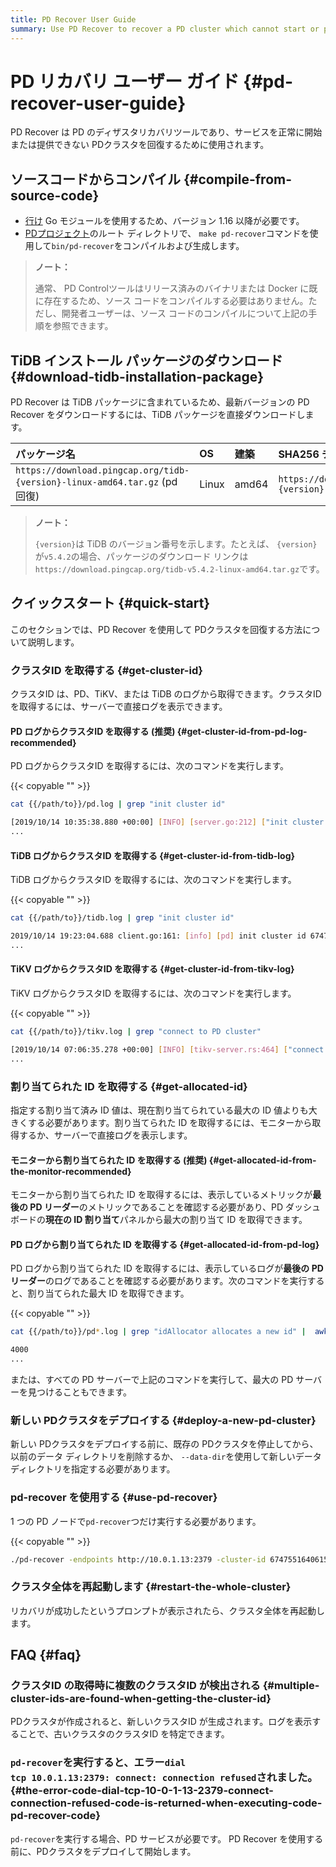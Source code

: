 ```yaml
---
title: PD Recover User Guide
summary: Use PD Recover to recover a PD cluster which cannot start or provide services normally.
---
```


# PD リカバリ ユーザー ガイド {#pd-recover-user-guide}

PD Recover は PD のディザスタリカバリツールであり、サービスを正常に開始または提供できない PDクラスタを回復するために使用されます。

## ソースコードからコンパイル {#compile-from-source-code}

-   [行け](https://golang.org/) Go モジュールを使用するため、バージョン 1.16 以降が必要です。
-   [PDプロジェクト](https://github.com/pingcap/pd)のルート ディレクトリで、 `make pd-recover`コマンドを使用して`bin/pd-recover`をコンパイルおよび生成します。

> **ノート：**
>
> 通常、 PD Controlツールはリリース済みのバイナリまたは Docker に既に存在するため、ソース コードをコンパイルする必要はありません。ただし、開発者ユーザーは、ソース コードのコンパイルについて上記の手順を参照できます。

## TiDB インストール パッケージのダウンロード {#download-tidb-installation-package}

PD Recover は TiDB パッケージに含まれているため、最新バージョンの PD Recover をダウンロードするには、TiDB パッケージを直接ダウンロードします。

| パッケージ名                                                                   | OS    | 建築    | SHA256 チェックサム                                                    |
| :----------------------------------------------------------------------- | :---- | :---- | :--------------------------------------------------------------- |
| `https://download.pingcap.org/tidb-{version}-linux-amd64.tar.gz` (pd 回復) | Linux | amd64 | `https://download.pingcap.org/tidb-{version}-linux-amd64.sha256` |

> **ノート：**
>
> `{version}`は TiDB のバージョン番号を示します。たとえば、 `{version}`が`v5.4.2`の場合、パッケージのダウンロード リンクは`https://download.pingcap.org/tidb-v5.4.2-linux-amd64.tar.gz`です。

## クイックスタート {#quick-start}

このセクションでは、PD Recover を使用して PDクラスタを回復する方法について説明します。

### クラスタID を取得する {#get-cluster-id}

クラスタID は、PD、TiKV、または TiDB のログから取得できます。クラスタID を取得するには、サーバーで直接ログを表示できます。

#### PD ログからクラスタID を取得する (推奨) {#get-cluster-id-from-pd-log-recommended}

PD ログからクラスタID を取得するには、次のコマンドを実行します。

{{< copyable "" >}}

```bash
cat {{/path/to}}/pd.log | grep "init cluster id"
```

```bash
[2019/10/14 10:35:38.880 +00:00] [INFO] [server.go:212] ["init cluster id"] [cluster-id=6747551640615446306]
...
```

#### TiDB ログからクラスタID を取得する {#get-cluster-id-from-tidb-log}

TiDB ログからクラスタID を取得するには、次のコマンドを実行します。

{{< copyable "" >}}

```bash
cat {{/path/to}}/tidb.log | grep "init cluster id"
```

```bash
2019/10/14 19:23:04.688 client.go:161: [info] [pd] init cluster id 6747551640615446306
...
```

#### TiKV ログからクラスタID を取得する {#get-cluster-id-from-tikv-log}

TiKV ログからクラスタID を取得するには、次のコマンドを実行します。

{{< copyable "" >}}

```bash
cat {{/path/to}}/tikv.log | grep "connect to PD cluster"
```

```bash
[2019/10/14 07:06:35.278 +00:00] [INFO] [tikv-server.rs:464] ["connect to PD cluster 6747551640615446306"]
...
```

### 割り当てられた ID を取得する {#get-allocated-id}

指定する割り当て済み ID 値は、現在割り当てられている最大の ID 値よりも大きくする必要があります。割り当てられた ID を取得するには、モニターから取得するか、サーバーで直接ログを表示します。

#### モニターから割り当てられた ID を取得する (推奨) {#get-allocated-id-from-the-monitor-recommended}

モニターから割り当てられた ID を取得するには、表示しているメトリックが**最後の PD リーダー**のメトリックであることを確認する必要があり、PD ダッシュボードの<strong>現在の ID 割り当て</strong>パネルから最大の割り当て ID を取得できます。

#### PD ログから割り当てられた ID を取得する {#get-allocated-id-from-pd-log}

PD ログから割り当てられた ID を取得するには、表示しているログが**最後の PD リーダー**のログであることを確認する必要があります。次のコマンドを実行すると、割り当てられた最大 ID を取得できます。

{{< copyable "" >}}

```bash
cat {{/path/to}}/pd*.log | grep "idAllocator allocates a new id" |  awk -F'=' '{print $2}' | awk -F']' '{print $1}' | sort -r -n | head -n 1
```

```bash
4000
...
```

または、すべての PD サーバーで上記のコマンドを実行して、最大の PD サーバーを見つけることもできます。

### 新しい PDクラスタをデプロイする {#deploy-a-new-pd-cluster}

新しい PDクラスタをデプロイする前に、既存の PDクラスタを停止してから、以前のデータ ディレクトリを削除するか、 `--data-dir`を使用して新しいデータ ディレクトリを指定する必要があります。

### pd-recover を使用する {#use-pd-recover}

1 つの PD ノードで`pd-recover`つだけ実行する必要があります。

{{< copyable "" >}}

```bash
./pd-recover -endpoints http://10.0.1.13:2379 -cluster-id 6747551640615446306 -alloc-id 10000
```

### クラスタ全体を再起動します {#restart-the-whole-cluster}

リカバリが成功したというプロンプトが表示されたら、クラスタ全体を再起動します。

## FAQ {#faq}

### クラスタID の取得時に複数のクラスタID が検出される {#multiple-cluster-ids-are-found-when-getting-the-cluster-id}

PDクラスタが作成されると、新しいクラスタID が生成されます。ログを表示することで、古いクラスタのクラスタID を特定できます。

### <code>pd-recover</code>を実行すると、エラー<code>dial tcp 10.0.1.13:2379: connect: connection refused</code>されました。 {#the-error-code-dial-tcp-10-0-1-13-2379-connect-connection-refused-code-is-returned-when-executing-code-pd-recover-code}

`pd-recover`を実行する場合、PD サービスが必要です。 PD Recover を使用する前に、PDクラスタをデプロイして開始します。

